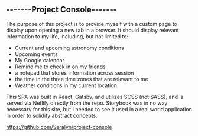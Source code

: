## -------Project Console-------

The purpose of this project is to provide myself with a custom page to display upon opening a new tab in a browser. It should display relevant information to my life, including, but not limited to:

- Current and upcoming astronomy conditions
- Upcoming events
- My Google calendar
- Remind me to check in on my friends
- a notepad that stores information across session
- the time in the three time zones that are relevant to me
- Weather conditions in my current location

This SPA was built in React, Gatsby, and utilizes SCSS (not SASS), and is served via Netlify directly from the repo. Storybook was in no way necessary for this site, but I needed to see it used in a real world application in order to solidify abstract concepts.

https://github.com/Seralyn/project-console